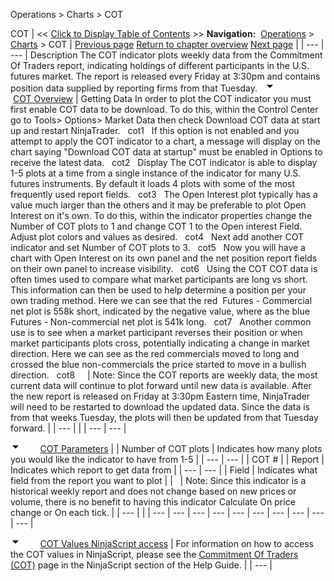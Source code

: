 ﻿
Operations \> Charts \> COT

COT
| \<\< [Click to Display Table of Contents](cot.md) \>\> **Navigation:**     [Operations](operations-1.md) \> [Charts](charts-1.md) \> COT | [Previous page](power_volume_indicators-1.md) [Return to chapter overview](charts-1.md) [Next page](wiseman-1.md) |
| --- | --- |
Description
The COT indicator plots weekly data from the Commitment Of Traders report, indicating holdings of different participants in the U.S. futures market.
The report is released every Friday at 3:30pm and contains position data supplied by reporting firms from that Tuesday.
 
![tog_minus](tog_minus-1.gif)        [COT Overview](javascript:HMToggle('toggle','COTOverview','COTOverview_ICON'))
| Getting Data In order to plot the COT indicator you must first enable COT data to be download. To do this, within the Control Center go to Tools\> Options\> Market Data then check Download COT data at start up and restart NinjaTrader.   cot1   If this option is not enabled and you attempt to apply the COT indicator to a chart, a message will display on the chart saying "Download COT data at startup" must be enabled in Options to receive the latest data.   cot2   Display The COT indicator is able to display 1\-5 plots at a time from a single instance of the indicator for many U.S. futures instruments. By default it loads 4 plots with some of the most frequently used report fields.   cot3   The Open Interest plot typically has a value much larger than the others and it may be preferable to plot Open Interest on it's own. To do this, within the indicator properties change the Number of COT plots to 1 and change COT 1 to the Open interest Field. Adjust plot colors and values as desired.   cot4   Next add another COT indicator and set Number of COT plots to 3.   cot5   Now you will have a chart with Open Interest on its own panel and the net position report fields on their own panel to increase visibility.   cot6   Using the COT COT data is often times used to compare what market participants are long vs short. This information can then be used to help determine a position per your own trading method. Here we can see that the red  Futures \- Commercial net plot is 558k short, indicated by the negative value, where as the blue Futures \- Non\-commercial net plot is 541k long.    cot7   Another common use is to see when a market participant reverses their position or when market participants plots cross, potentially indicating a change in market direction. Here we can see as the red commercials moved to long and crossed the blue non\-commercials the price started to move in a bullish direction.    cot8       | Note: Since the COT reports are weekly data, the most current data will continue to plot forward until new data is available. After the new report is released on Friday at 3:30pm Eastern time, NinjaTrader will need to be restarted to download the updated data. Since the data is from that weeks Tuesday, the plots will then be updated from that Tuesday forward. | | --- | |
| --- | --- |

![tog_minus](tog_minus-1.gif)        [COT Parameters](javascript:HMToggle('toggle','COTParameters','COTParameters_ICON'))
| | Number of COT plots | Indicates how many plots you would like the indicator to have from 1\-5 | | --- | --- | | COT \# | | Report | Indicates which report to get data from | | --- | --- | | Field | Indicates what field from the report you want to plot | |        | Note: Since this indicator is a historical weekly report and does not change based on new prices or volume, there is no benefit to having this indicator Calculate On price change or On each tick. | | --- | |
| --- | --- | --- | --- | --- | --- | --- | --- | --- | --- |

![tog_minus](tog_minus-1.gif)        [COT Values NinjaScript access](javascript:HMToggle('toggle','COTValuesNinjaScriptaccess','COTValuesNinjaScriptaccess_ICON'))
| For information on how to access the COT values in NinjaScript, please see the [Commitment Of Traders (COT)](commitment-of-traders-(cot)-1.md) page in the NinjaScript section of the Help Guide. |
| --- |

 
